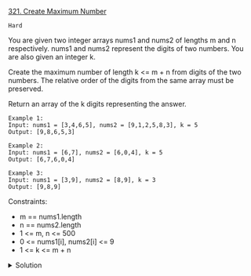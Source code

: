 [321. Create Maximum Number](https://leetcode.com/problems/create-maximum-number/)

`Hard`

You are given two integer arrays nums1 and nums2 of lengths m and n respectively. nums1 and nums2 represent the digits of two numbers. You are also given an integer k.

Create the maximum number of length k <= m + n from digits of the two numbers. The relative order of the digits from the same array must be preserved.

Return an array of the k digits representing the answer.

```
Example 1:
Input: nums1 = [3,4,6,5], nums2 = [9,1,2,5,8,3], k = 5
Output: [9,8,6,5,3]

Example 2:
Input: nums1 = [6,7], nums2 = [6,0,4], k = 5
Output: [6,7,6,0,4]

Example 3:
Input: nums1 = [3,9], nums2 = [8,9], k = 3
Output: [9,8,9]
```

Constraints:

- m == nums1.length
- n == nums2.length
- 1 <= m, n <= 500
- 0 <= nums1[i], nums2[i] <= 9
- 1 <= k <= m + n

<details>
<summary>Solution</summary>

[HuifengGuan](https://leetcode.com/problems/create-maximum-number/)
</details>